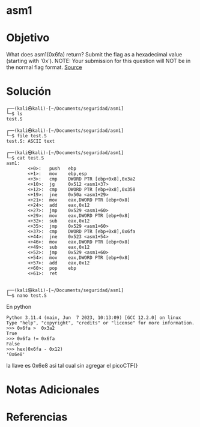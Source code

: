 # asm1
# Objetivo
What does asm1(0x6fa) return? Submit the flag as a hexadecimal value (starting with '0x'). NOTE: Your submission for this question will NOT be in the normal flag format. [Source](https://jupiter.challenges.picoctf.org/static/b41e08fc19ceb9d0466ebd68d36c5630/test.S)
# Solución
```
┌──(kali㉿kali)-[~/Documents/seguridad/asm1]
└─$ ls
test.S
                                                                                                                   
┌──(kali㉿kali)-[~/Documents/seguridad/asm1]
└─$ file test.S      
test.S: ASCII text
                                                                                                                   
┌──(kali㉿kali)-[~/Documents/seguridad/asm1]
└─$ cat test.S        
asm1:
        <+0>:   push   ebp
        <+1>:   mov    ebp,esp
        <+3>:   cmp    DWORD PTR [ebp+0x8],0x3a2
        <+10>:  jg     0x512 <asm1+37>
        <+12>:  cmp    DWORD PTR [ebp+0x8],0x358
        <+19>:  jne    0x50a <asm1+29>
        <+21>:  mov    eax,DWORD PTR [ebp+0x8]
        <+24>:  add    eax,0x12
        <+27>:  jmp    0x529 <asm1+60>
        <+29>:  mov    eax,DWORD PTR [ebp+0x8]
        <+32>:  sub    eax,0x12
        <+35>:  jmp    0x529 <asm1+60>
        <+37>:  cmp    DWORD PTR [ebp+0x8],0x6fa
        <+44>:  jne    0x523 <asm1+54>
        <+46>:  mov    eax,DWORD PTR [ebp+0x8]
        <+49>:  sub    eax,0x12
        <+52>:  jmp    0x529 <asm1+60>
        <+54>:  mov    eax,DWORD PTR [ebp+0x8]
        <+57>:  add    eax,0x12
        <+60>:  pop    ebp
        <+61>:  ret    

                                                                                                                   
┌──(kali㉿kali)-[~/Documents/seguridad/asm1]
└─$ nano test.S 
```

En python
```
Python 3.11.4 (main, Jun  7 2023, 10:13:09) [GCC 12.2.0] on linux
Type "help", "copyright", "credits" or "license" for more information.
>>> 0x6fa >  0x3a2
True
>>> 0x6fa != 0x6fa
False
>>> hex(0x6fa - 0x12)
'0x6e8'

```

la llave es 0x6e8 asi tal cual sin agregar el picoCTF{}
# Notas Adicionales

# Referencias
